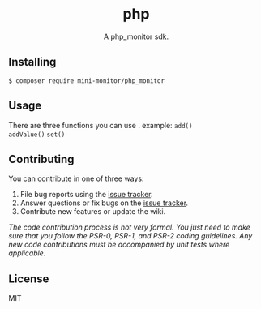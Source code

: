 <h1 align="center"> php </h1>

<p align="center"> A php_monitor sdk.</p>


## Installing

```shell
$ composer require mini-monitor/php_monitor
```

## Usage

There are three functions you can use .
example:
``` add() ```  
``` addValue() ```
``` set() ```

## Contributing

You can contribute in one of three ways:

1. File bug reports using the [issue tracker](https://github.com/monitor/php/issues).
2. Answer questions or fix bugs on the [issue tracker](https://github.com/monitor/php/issues).
3. Contribute new features or update the wiki.

_The code contribution process is not very formal. You just need to make sure that you follow the PSR-0, PSR-1, and PSR-2 coding guidelines. Any new code contributions must be accompanied by unit tests where applicable._

## License

MIT
